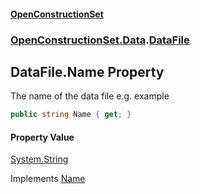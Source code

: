 #### [OpenConstructionSet](index.md 'index')
### [OpenConstructionSet.Data](index.md#OpenConstructionSet_Data 'OpenConstructionSet.Data').[DataFile](2SNjQ1htR48x9zEOcQT0EQ.md 'OpenConstructionSet.Data.DataFile')
## DataFile.Name Property
The name of the data file e.g. example  
```csharp
public string Name { get; }
```
#### Property Value
[System.String](https://docs.microsoft.com/en-us/dotnet/api/System.String 'System.String')

Implements [Name](vdv_K1W1RUMHBO4LBa5jSg.md 'OpenConstructionSet.Data.IDataFile.Name')  

